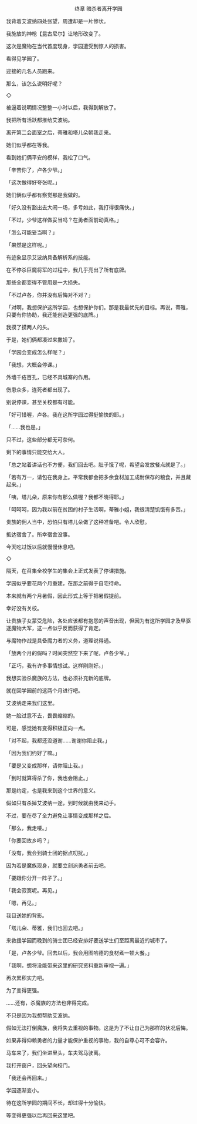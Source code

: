 <p align="center">终章 暗杀者离开学园</p>

我背着艾波纳四处张望，周遭却是一片惨状。

我施放的神枪【昆古尼尔】让地形改变了。

这次是魔物在当代首度现身，学园遭受到惊人的损害。

看得见学园了。

迎接的几名人员跑来。

那么，该怎么说明好呢？

◇

被逼着说明情况整整一小时以后，我得到解放了。

我把所有活跃都推给艾波纳。

离开第二会面室之后，蒂雅和塔儿朵朝我走来。

她们似乎都在等我。

看到她们俩平安的模样，我松了口气。

「辛苦你了，卢各少爷。」

「这次做得好夸张呢。」

她们俩似乎都有察觉那是我做的。

「好久没有豁出去大闹一场，多亏如此，我打得很痛快。」

「不过，少爷这样做妥当吗？在勇者面前动真格。」

「怎么可能妥当啊？」

「果然是这样呢。」

有迹象显示艾波纳具备解析系的技能。

在不停杀巨魔将军的过程中，我几乎亮出了所有底牌。

那些全都变得不管用是一大损失。

「不过卢各，你并没有后悔对不对？」

「对啊，我想保护这所学园，也想保护你们。那是我最优先的目标。再说，蒂雅，只要有你协助，我还能创造更强的底牌。」

我摸了摸两人的头。

于是，她们俩都凑过来撒娇了。

「学园会变成怎么样呢？」

「我想，大概会停课。」

外墙千疮百孔，已经不具城寨的作用。

伤患众多，连死者都出现了。

别说停课，甚至关校都有可能。

「好可惜喔，卢各。我在这所学园过得挺愉快的耶。」

「……我也是。」

只不过，这些部分都无可奈何。

剩下的事情只能交给大人。

「总之站着讲话也不方便，我们回去吧。肚子饿了呢，希望会发放餐点就是了。」

「若有万一，请包在我身上。平常我都会把多余食材加工成耐保存的粮食，并且藏起来。」

「咦，塔儿朵，原来你有那么做喔？我都不晓得耶。」

「呵呵呵，因为我以前在贫困的村子生活啊，蒂雅小姐，我很清楚饥饿有多苦。」

贵族的佣人当中，恐怕只有塔儿朵做了这种准备吧。令人欣慰。

抵达宿舍了。所幸宿舍没事。

今天吃过饭以后就慢慢休息吧。

◇

隔天，在召集全校学生的集会上正式发表了停课措施。

学园似乎要花两个月重建，在那之前得于自宅待命。

本来就有两个月暑假，因此形式上等于把暑假提前。

幸好没有关校。

让贵族子女蒙受危险，各处应该都有抱怨的声音出现，但因为有这所学园才及早驱逐魔物大军，这一点似乎反而获得了肯定。

与魔物作战是具备魔力者的义务，道理说得通。

「放两个月的假吗？时间突然空下来了呢，卢各少爷。」

「正巧，我有许多事情想试。这样刚刚好。」

我想实验杀魔族的方法，也必须补充新的底牌。

就在回学园前的这两个月进行吧。

艾波纳走来我们这里。

她一脸过意不去，畏畏缩缩的。

可是，感觉她有变得积极正向一点。

「对不起，我都还没道谢……谢谢你阻止我。」

「因为我们约好了嘛。」

「要是又变成那样，请你阻止我。」

「到时就算得杀了你，我也会阻止。」

那是约定，也是我来到这个世界的意义。

假如只有杀掉艾波纳一途，到时候就由我来动手。

不过，要在尽了全力避免让事情变成那样之后。

「那么，我走喽。」

「你要回故乡吗？」

「没有，我会到骑士团的据点叨扰。」

因为若是魔族现身，就要立刻派勇者前去吧。

「要跟你分开一阵子了。」

「我会寂寞呢。再见。」

「嗯，再见。」

我目送她的背影。

「塔儿朵、蒂雅，我们也回去吧。」

来救援学园而晚到的骑士团已经安排好要送学生们至距离最近的城市了。

「是，卢各少爷。回去以后，我会用图哈德的食材煮一顿大餐。」

「我啊，想将没能带来这里的研究资料重新审视一遍。」

再次累积实力吧。

为了变得更强。

……还有，杀魔族的方法也非得完成。

不只是因为我想帮助艾波纳。

假如无法打倒魔族，我将失去重视的事物。这是为了不让自己为那样的状况后悔。

如果非得仰赖勇者的力量才能保护重视的事物，我的自尊心可不会容许。

马车来了，我们坐进里头，车夫驾马驶离。

我打开窗户，回头望向校门。

「我还会再回来。」

学园逐渐变小。

待在这所学园的期间不长，却过得十分愉快。

等变得更强以后再回来这里吧。

